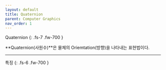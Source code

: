 ```yaml
---
layout: default
title: Quaternion
parent: Computer Graphics
nav_order: 1
---
```


Quaternion
{: .fs-7 .fw-700 }

**Quaternion(사원수)**은 물체의 Oriemtation(방향)을 나타내는 표현법이다. 

---

특징
{: .fs-6 .fw-700 }


